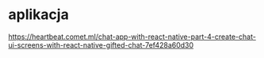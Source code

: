 ﻿# aplikacja

https://heartbeat.comet.ml/chat-app-with-react-native-part-4-create-chat-ui-screens-with-react-native-gifted-chat-7ef428a60d30
